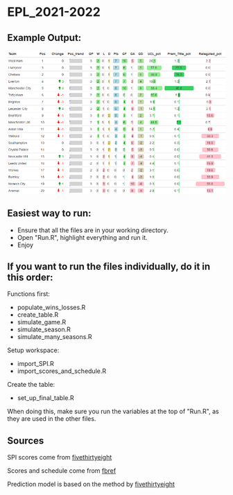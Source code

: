 # EPL_2021-2022

## Example Output:
![test](table_output/Matchweek_3_EPL_table.png)

## Easiest way to run: 
* Ensure that all the files are in your working directory.
* Open "Run.R", highlight everything and run it.
* Enjoy  


## If you want to run the files individually, do it in this order:  

Functions first:  
* populate_wins_losses.R
* create_table.R
* simulate_game.R
* simulate_season.R
* simulate_many_seasons.R

Setup workspace:  
* import_SPI.R
* import_scores_and_schedule.R

Create the table:
* set_up_final_table.R

When doing this, make sure you run the variables at the top of "Run.R", as they are used in the other files.

## Sources 

SPI scores come from [fivethirtyeight](https://projects.fivethirtyeight.com/soccer-predictions/premier-league/)  

Scores and schedule come from [fbref](https://fbref.com/en/comps/9/schedule/Premier-League-Scores-and-Fixtures)  

Prediction model is based on the method by [fivethirtyeight](https://fivethirtyeight.com/methodology/how-our-club-soccer-predictions-work/)


